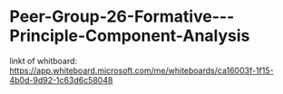 # Peer-Group-26-Formative---Principle-Component-Analysis

linkt of whitboard: https://app.whiteboard.microsoft.com/me/whiteboards/ca16003f-1f15-4b0d-9d92-1c63d6c58048



